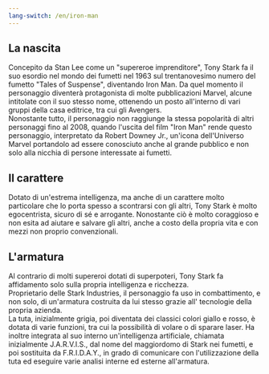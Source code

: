 ```yaml
---
lang-switch: /en/iron-man
---
```

## La nascita
Concepito da Stan Lee come un "supereroe imprenditore", Tony Stark fa il suo esordio nel mondo dei fumetti nel 1963 sul trentanovesimo numero del fumetto "Tales of Suspense", diventando Iron Man. Da quel momento il personaggio diventerà protagonista di molte pubblicazioni Marvel, alcune intitolate con il suo stesso nome, ottenendo un posto all'interno di vari gruppi della casa editrice, tra cui gli Avengers.<br/>
Nonostante tutto, il personaggio non raggiunge la stessa popolarità di altri personaggi fino al 2008, quando l'uscita del film "Iron Man" rende questo personaggio, interpretato da Robert Downey Jr., un'icona dell'Universo Marvel portandolo ad essere conosciuto anche al grande pubblico e non solo alla nicchia di persone interessate ai fumetti.
## Il carattere
Dotato di un'estrema intelligenza, ma anche di un carattere molto particolare che lo porta spesso a scontrarsi con gli altri, Tony Stark è molto egocentrista, sicuro di sé e arrogante. Nonostante ciò è molto coraggioso e non esita ad aiutare e salvare gli altri, anche a costo della propria vita e con mezzi non proprio convenzionali.
## L'armatura
Al contrario di molti supereroi dotati di superpoteri, Tony Stark fa affidamento solo sulla propria intelligenza e ricchezza.<br/> Proprietario delle Stark Industries, il personaggio fa uso in combattimento, e non solo, di un'armatura costruita da lui stesso grazie all' tecnologie della propria azienda.<br/>
La tuta, inizialmente grigia, poi diventata dei classici colori giallo e rosso, è dotata di varie funzioni, tra cui la possibilità di volare o di sparare laser. Ha inoltre integrata al suo interno un'intelligenza artificiale, chiamata inizialmente J.A.R.V.I.S., dal nome del maggiordomo di Stark nei fumetti, e poi sostituita da F.R.I.D.A.Y., in grado di comunicare con l'utilizzazione della tuta ed eseguire varie analisi interne ed esterne all'armatura.